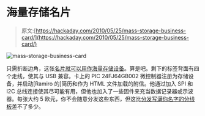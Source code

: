 # 海量存储名片

> 原文:[https://hackaday.com/2010/05/25/mass-storage-business-card/](https://hackaday.com/2010/05/25/mass-storage-business-card/)

![](../Images/f162f9abe4313d4a78b212a81bd8fd22.png "mass-storage-business-card")

只需折断边角，这张[名片就可以用作海量存储设备](http://www.t4f.org/projects/business-card)。算是吧。剩下的标签背面有四个走线，使其与 USB 兼容。卡上的 PIC 24FJ64GB002 微控制器注册为存储设备，并启动[Ramiro 的]简历和作为 HTML 文件加载的附信。他通过加入 SPI 和 I2C 总线连接使其尽可能有用，但他也加入了一些固件来充当数据记录器或示波器。每张大约 5 欧元，你不会随意分发这些东西，但这比[分发写满你名字的分线板](http://hackaday.com/2009/05/30/business-cards-at-maker-faire/)差不了多少。